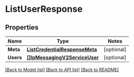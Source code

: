 # ListUserResponse

## Properties
Name | Type | Notes
------------ | ------------- | -------------
**Meta** | [**ListCredentialResponseMeta**](ListCredentialResponse_meta.md) | [optional] 
**Users** | [**[]IpMessagingV2ServiceUser**](ip_messaging.v2.service.user.md) | [optional] 

[[Back to Model list]](../README.md#documentation-for-models) [[Back to API list]](../README.md#documentation-for-api-endpoints) [[Back to README]](../README.md)


